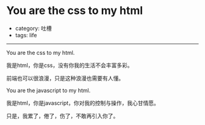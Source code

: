 # You are the css to my html
- category: 吐槽
- tags: life

---

You are the css to my html.

我是html，你是css，没有你我的生活不会丰富多彩。

前端也可以很浪漫，只是这种浪漫也需要有人懂。

You are the javascript to my html.

我是html，你是javascript，你对我的控制与操作，我心甘情愿。

只是，我累了，倦了，伤了，不敢再引入你了。